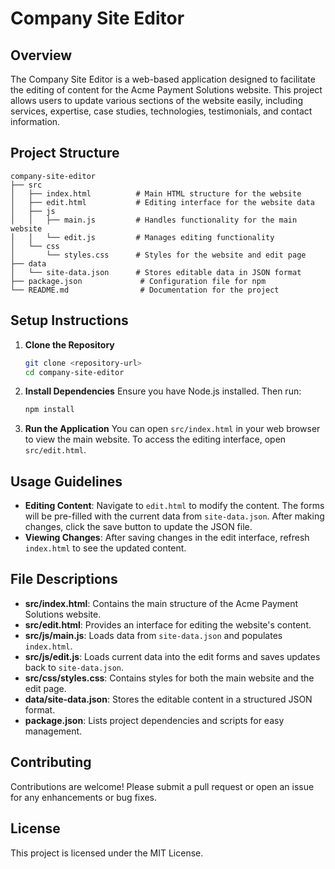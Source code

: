 # Company Site Editor

## Overview
The Company Site Editor is a web-based application designed to facilitate the editing of content for the Acme Payment Solutions website. This project allows users to update various sections of the website easily, including services, expertise, case studies, technologies, testimonials, and contact information.

## Project Structure
```
company-site-editor
├── src
│   ├── index.html          # Main HTML structure for the website
│   ├── edit.html           # Editing interface for the website data
│   ├── js
│   │   ├── main.js         # Handles functionality for the main website
│   │   └── edit.js         # Manages editing functionality
│   └── css
│       └── styles.css      # Styles for the website and edit page
├── data
│   └── site-data.json      # Stores editable data in JSON format
├── package.json             # Configuration file for npm
└── README.md                # Documentation for the project
```

## Setup Instructions
1. **Clone the Repository**
   ```bash
   git clone <repository-url>
   cd company-site-editor
   ```

2. **Install Dependencies**
   Ensure you have Node.js installed. Then run:
   ```bash
   npm install
   ```

3. **Run the Application**
   You can open `src/index.html` in your web browser to view the main website. To access the editing interface, open `src/edit.html`.

## Usage Guidelines
- **Editing Content**: Navigate to `edit.html` to modify the content. The forms will be pre-filled with the current data from `site-data.json`. After making changes, click the save button to update the JSON file.
- **Viewing Changes**: After saving changes in the edit interface, refresh `index.html` to see the updated content.

## File Descriptions
- **src/index.html**: Contains the main structure of the Acme Payment Solutions website.
- **src/edit.html**: Provides an interface for editing the website's content.
- **src/js/main.js**: Loads data from `site-data.json` and populates `index.html`.
- **src/js/edit.js**: Loads current data into the edit forms and saves updates back to `site-data.json`.
- **src/css/styles.css**: Contains styles for both the main website and the edit page.
- **data/site-data.json**: Stores the editable content in a structured JSON format.
- **package.json**: Lists project dependencies and scripts for easy management.

## Contributing
Contributions are welcome! Please submit a pull request or open an issue for any enhancements or bug fixes.

## License
This project is licensed under the MIT License.